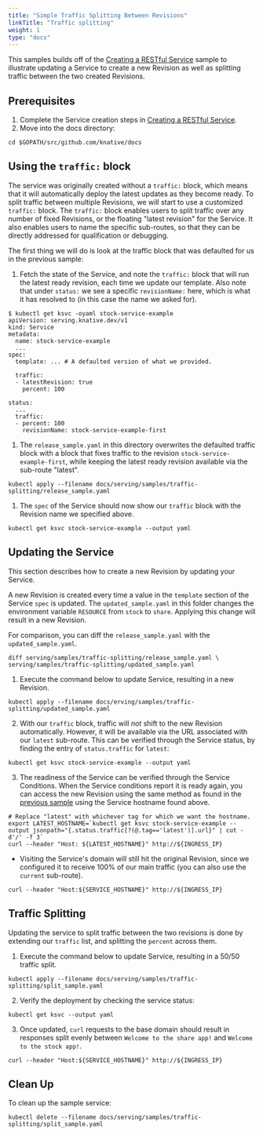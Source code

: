 ```yaml
---
title: "Simple Traffic Splitting Between Revisions"
linkTitle: "Traffic splitting"
weight: 1
type: "docs"
---
```


This samples builds off of the [Creating a RESTful Service](../rest-api-go)
sample to illustrate updating a Service to create a new Revision as well as
splitting traffic between the two created Revisions.

## Prerequisites

1. Complete the Service creation steps in
   [Creating a RESTful Service](../rest-api-go).
1. Move into the docs directory:

```shell
cd $GOPATH/src/github.com/knative/docs
```

## Using the `traffic:` block

The service was originally created without a `traffic:` block, which means that
it will automatically deploy the latest updates as they become ready. To split
traffic between multiple Revisions, we will start to use a customized `traffic:`
block. The `traffic:` block enables users to split traffic over any number of
fixed Revisions, or the floating "latest revision" for the Service. It also
enables users to name the specific sub-routes, so that they can be directly
addressed for qualification or debugging.

The first thing we will do is look at the traffic block that was defaulted for
us in the previous sample:

1. Fetch the state of the Service, and note the `traffic:` block that will run
   the latest ready revision, each time we update our template. Also note that
   under `status:` we see a specific `revisionName:` here, which is what it has
   resolved to (in this case the name we asked for).

```shell
$ kubectl get ksvc -oyaml stock-service-example
apiVersion: serving.knative.dev/v1
kind: Service
metadata:
  name: stock-service-example
  ...
spec:
  template: ... # A defaulted version of what we provided.

  traffic:
  - latestRevision: true
    percent: 100

status:
  ...
  traffic:
  - percent: 100
    revisionName: stock-service-example-first
```

1. The `release_sample.yaml` in this directory overwrites the defaulted traffic
   block with a block that fixes traffic to the revision
   `stock-service-example-first`, while keeping the latest ready revision
   available via the sub-route "latest".

```shell
kubectl apply --filename docs/serving/samples/traffic-splitting/release_sample.yaml
```

1. The `spec` of the Service should now show our `traffic` block with the
   Revision name we specified above.

```shell
kubectl get ksvc stock-service-example --output yaml
```

## Updating the Service

This section describes how to create a new Revision by updating your Service.

A new Revision is created every time a value in the `template` section of the
Service `spec` is updated. The `updated_sample.yaml` in this folder changes the
environment variable `RESOURCE` from `stock` to `share`. Applying this change
will result in a new Revision.

For comparison, you can diff the `release_sample.yaml` with the
`updated_sample.yaml`.

```shell
diff serving/samples/traffic-splitting/release_sample.yaml \
serving/samples/traffic-splitting/updated_sample.yaml
```

1.  Execute the command below to update Service, resulting in a new Revision.

```shell
kubectl apply --filename docs/erving/samples/traffic-splitting/updated_sample.yaml
```

2. With our `traffic` block, traffic will _not_ shift to the new Revision
   automatically. However, it will be available via the URL associated with our
   `latest` sub-route. This can be verified through the Service status, by
   finding the entry of `status.traffic` for `latest`:

```shell
kubectl get ksvc stock-service-example --output yaml
```

3. The readiness of the Service can be verified through the Service Conditions.
   When the Service conditions report it is ready again, you can access the new
   Revision using the same method as found in the
   [previous sample](../rest-api-go/README.md#access-the-service) using the
   Service hostname found above.

```shell
# Replace "latest" with whichever tag for which we want the hostname.
export LATEST_HOSTNAME=`kubectl get ksvc stock-service-example --output jsonpath="{.status.traffic[?(@.tag=='latest')].url}" | cut -d'/' -f 3`
curl --header "Host: ${LATEST_HOSTNAME}" http://${INGRESS_IP}
```

- Visiting the Service's domain will still hit the original Revision, since we
  configured it to receive 100% of our main traffic (you can also use the
  `current` sub-route).

```shell
curl --header "Host:${SERVICE_HOSTNAME}" http://${INGRESS_IP}
```

## Traffic Splitting

Updating the service to split traffic between the two revisions is done by
extending our `traffic` list, and splitting the `percent` across them.

1.  Execute the command below to update Service, resulting in a 50/50 traffic
    split.

```shell
kubectl apply --filename docs/serving/samples/traffic-splitting/split_sample.yaml
```

2. Verify the deployment by checking the service status:

```shell
kubectl get ksvc --output yaml
```

3. Once updated, `curl` requests to the base domain should result in responses
   split evenly between `Welcome to the share app!` and
   `Welcome to the stock app!`.

```shell
curl --header "Host:${SERVICE_HOSTNAME}" http://${INGRESS_IP}
```

## Clean Up

To clean up the sample service:

```shell
kubectl delete --filename docs/serving/samples/traffic-splitting/split_sample.yaml
```
